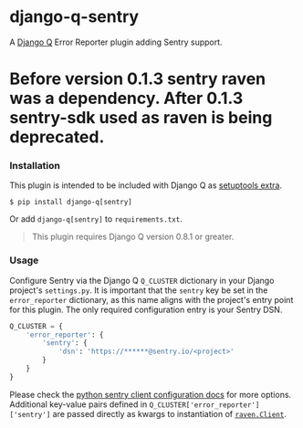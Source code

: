 
# django-q-sentry

A [Django Q](https://github.com/Koed00/django-q/) Error Reporter plugin adding Sentry support.
# Before version 0.1.3 sentry raven was a dependency. After 0.1.3 sentry-sdk used as raven is being deprecated.

### Installation

This plugin is intended to be included with Django Q as [setuptools extra](https://setuptools.readthedocs.io/en/latest/setuptools.html#declaring-extras-optional-features-with-their-own-dependencies).

`$ pip install django-q[sentry]`

Or add `django-q[sentry]` to `requirements.txt`.

> This plugin requires Django Q version 0.8.1 or greater.

### Usage

Configure Sentry via the Django Q `Q_CLUSTER` dictionary in your Django project's `settings.py`. It is important that the `sentry` key be set in the `error_reporter` dictionary, as this name aligns with the project's entry point for this plugin. The only required configuration entry is your Sentry DSN.
```python
Q_CLUSTER = {
    'error_reporter': {
        'sentry': {
            'dsn': 'https://******@sentry.io/<project>'
        }
    }
}
```
Please check the [python sentry client configuration docs](https://docs.sentry.io/clients/python/) for more options. Additional key-value pairs defined in `Q_CLUSTER['error_reporter']['sentry']` are passed directly as kwargs to instantiation of [`raven.Client`](https://docs.sentry.io/clients/python/#configuring-the-client).
